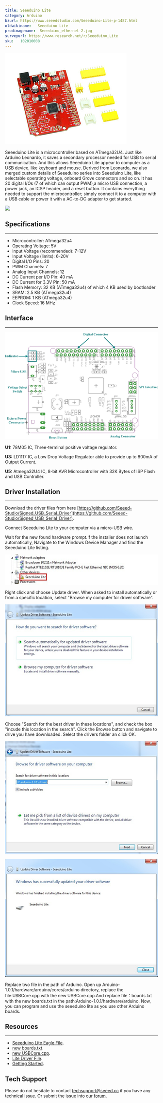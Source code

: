 ```yaml
---
title: Seeeduino Lite
category: Arduino
bzurl: https://www.seeedstudio.com/Seeeduino-Lite-p-1487.html
oldwikiname:   Seeeduino Lite
prodimagename:  Seeeduino_ethernet-2.jpg
surveyurl: https://www.research.net/r/Seeeduino_Lite
sku:   102010008
---
```

![](https://raw.githubusercontent.com/SeeedDocument/Seeeduino_Lite/master/image/400px-Lite_01.jpg)

Seeeduino Lite is a microcontroller based on ATmega32U4. Just like Arduino Leonardo, it saves a secondary processor needed for USB to serial communication. And this allows Seeeduino Lite appear to computer as a USB device, like keyboard and mouse. Derived from Leonardo, we also merged custom details of Seeeduino series into Seeeduino Lite, like selectable operating voltage, onboard Grove connectors and so on. It has 20 digital I/Os (7 of which can output PWM),a micro USB connection, a power jack, an ICSP header, and a reset button. It contains everything needed to support the microcontroller; simply connect it to a computer with a USB cable or power it with a AC-to-DC adapter to get started.

[![](https://github.com/SeeedDocument/Seeed-WiKi/raw/master/docs/images/300px-Get_One_Now_Banner-ragular.png)](https://www.seeedstudio.com/Seeeduino-Lite-p-1487.html)


## Specifications
---
- Microcontroller: ATmega32u4
- Operating Voltage: 5V
- Input Voltage (recommended): 7-12V
- Input Voltage (limits): 6-20V
- Digital I/O Pins: 20
- PWM Channels: 7
- Analog Input Channels: 12
- DC Current per I/O Pin: 40 mA
- DC Current for 3.3V Pin: 50 mA
- Flash Memory: 32 KB (ATmega32u4) of which 4 KB used by bootloader
- SRAM: 2.5 KB (ATmega32u4)
- EEPROM: 1 KB (ATmega32u4)
- Clock Speed: 16 MHz

## Interface
---
![](https://raw.githubusercontent.com/SeeedDocument/Seeeduino_Lite/master/image/Seeeduino_Lite_Intrface_Function.jpg)

**U1:** 78M05 IC, Three-terminal positive voltage regulator.

**U3:** LD1117 IC, a Low Drop Voltage Regulator able to provide up to 800mA of Output Current.

**U5:** Atmega32U4 IC, 8-bit AVR Microcontroller with 32K Bytes of ISP Flash and USB Controller.


## Driver Installation
---
Download the driver files from here [https://github.com/Seeed-Studio/Signed_USB_Serial_Driver](https://github.com/Seeed-Studio/Signed_USB_Serial_Driver).

Connect Seeeduino Lite to your computer via a micro-USB wire.

Wait for the new found hardware prompt.If the installer does not launch automatically, Navigate to the Windows Device Manager and find the Seeeduino Lite listing.

![](https://raw.githubusercontent.com/SeeedDocument/Seeeduino_Lite/master/image/Unknow_Device.jpg)

Right click and choose Update driver. When asked to install automatically or from a specific location, select "Browse my computer for driver software".

![](https://raw.githubusercontent.com/SeeedDocument/Seeeduino_Lite/master/image/Update_Driver.jpg)

Choose "Search for the best driver in these locations", and check the box "incude this location in the search". Click the Browse button and navigate to drive you have downloaded. Select the drivers folder an click OK.


![](https://raw.githubusercontent.com/SeeedDocument/Seeeduino_Lite/master/image/Browse_Driver_Location.jpg)

![](https://raw.githubusercontent.com/SeeedDocument/Seeeduino_Lite/master/image/Successfully_Update_Driver.jpg)

Replace two file in the path of Arduino. Open up Arduino-1.0.1/hardware/arduino/cores/arduino directory, replace the file:USBCore.cpp with the new USBCore.cpp.And replace file：boards.txt with the new boards.txt in the path:Arduino-1.0.1/hardware/arduino. Now, you can program and use the seeeduino lite as you use other Arduino boards.

## Resources
---
- [Seeeduino Lite Eagle File](https://github.com/SeeedDocument/Seeeduino_Lite/blob/master/resource/Seeeduino_Lite_Eagle_File.zip).
- [new boards.txt](https://github.com/SeeedDocument/Seeeduino_Lite/blob/master/resource/Boards.zip).
- [new USBCore.cpp](https://github.com/SeeedDocument/Seeeduino_Lite/blob/master/resource/Boards.zip).
- [Lite Driver File](https://github.com/SeeedDocument/Seeeduino_Lite/blob/master/resource/Signed_USB_Serial_Driver-master.zip).  
- [Getting Started](http://www.seeedstudio.com/wiki/index.php?title=Main_Page#Getting_Started).

## Tech Support
Please do not hesitate to contact [techsupport@seeed.cc](techsupport@seeed.cc) if you have any technical issue. Or submit the issue into our [forum](http://forum.seeedstudio.com/). 